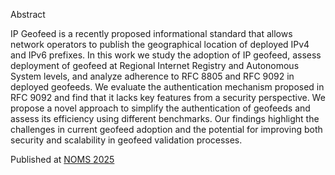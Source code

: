 Abstract

IP Geofeed is a recently proposed informational standard that allows network operators to publish the geographical location of deployed IPv4 and IPv6 prefixes. In this work we study the adoption of IP geofeed, assess deployment of geofeed at Regional Internet Registry and Autonomous System levels, and analyze adherence to RFC 8805 and RFC 9092 in deployed geofeeds. We evaluate the authentication mechanism proposed in RFC 9092 and find that it lacks key features from a security perspective. We propose a novel approach to simplify the authentication of geofeeds and assess its efficiency using different benchmarks. Our findings highlight the challenges in current geofeed adoption and the potential for improving both security and scalability in geofeed validation processes.

Published at [NOMS 2025](https://ieeexplore.ieee.org/document/11073659)
